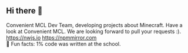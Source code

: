 ## Hi there 👋
Convenient MCL Dev Team, developing projects about Minecraft. Have a look at Convenient MCL. 
We are looking forward to pull your requests :).    
<https://nwjs.io> <https://npmmirror.com>  
🍿 Fun facts: 1% code was written at the school.


<!--

**Here are some ideas to get you started:**

🙋‍♀️ A short introduction - what is your organization all about?
🌈 Contribution guidelines - how can the community get involved?
👩‍💻 Useful resources - where can the community find your docs? Is there anything else the community should know?
🍿 Fun facts - what does your team eat for breakfast?
🧙 Remember, you can do mighty things with the power of [Markdown](https://docs.github.com/github/writing-on-github/getting-started-with-writing-and-formatting-on-github/basic-writing-and-formatting-syntax)
-->
